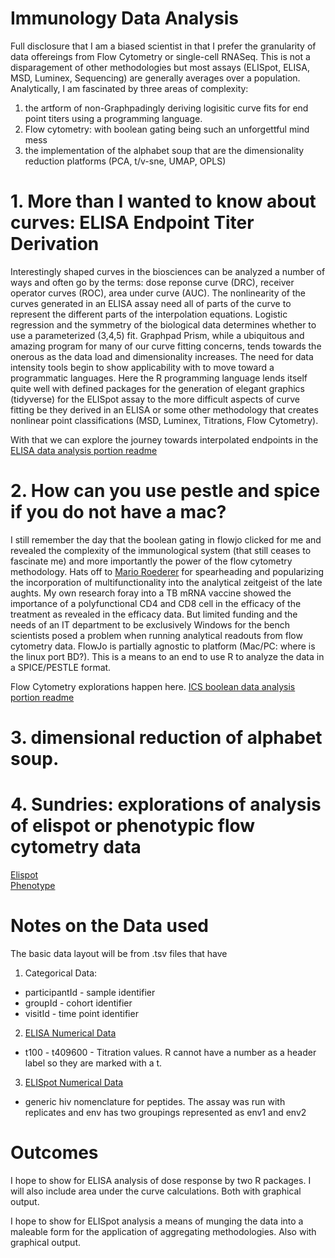 # Immunology Data Analysis

Full disclosure that I am a biased scientist in that I prefer the granularity of data offereings from Flow Cytometry or single-cell RNASeq. This is not a disparagement of other methodologies but most assays (ELISpot, ELISA, MSD, Luminex, Sequencing) are generally averages over a population. Analytically, I am fascinated by three areas of complexity: <br>
1. the artform of non-Graphpadingly deriving logisitic curve fits for end point titers using a programming language.<br>
2. Flow cytometry: with boolean gating being such an unforgettful mind mess
3. the implementation of the alphabet soup that are the dimensionality reduction platforms (PCA, t/v-sne, UMAP, OPLS)  


# 1. More than I wanted to know about curves: ELISA Endpoint Titer Derivation

Interestingly shaped curves in the biosciences can be analyzed a number of ways and often go by the terms: dose reponse curve (DRC), receiver operator curves (ROC), area under curve (AUC). The nonlinearity of the curves generated in an ELISA assay need all of parts of the curve to represent the different parts of the interpolation equations. Logistic regression and the symmetry of the biological data determines whether to use a parameterized (3,4,5) fit.  Graphpad Prism, while a ubiquitous and amazing program for many of our curve fitting concerns, tends towards the onerous as the data load and dimensionality increases. The need for data intensity tools begin to show applicability with to move toward a programmatic languages. Here the R programming language lends itself quite well with defined packages for the generation of elegant graphics (tidyverse) for the ELISpot assay to the more difficult aspects of curve fitting be they derived in an ELISA or some other methodology that creates nonlinear point classifications (MSD, Luminex, Titrations, Flow Cytometry).

With that we can explore the journey towards interpolated endpoints in the [ELISA data analysis portion readme](https://github.com/aaronjwilson/immuno_data_analysis/blob/master/ELISA_DRC.md)

# 2. How can you use pestle and spice if you do not have a mac?

I still remember the day that the boolean gating in flowjo clicked for me and revealed the complexity of the immunological system (that still ceases to fascinate me) and more importantly the power of the flow cytometry methodology. Hats off to [Mario Roederer](https://www.drmr.com/) for spearheading and popularizing the incorporation of multifunctionality into the analytical zeitgeist of the late aughts. My own research foray into a TB mRNA vaccine showed the importance of a polyfunctional CD4 and CD8 cell in the efficacy of the treatment as revealed in the efficacy data. But limited funding and the needs of an IT department to be exclusively Windows for the bench scientists posed a problem when running analytical readouts from flow cytometry data.  FlowJo is partially agnostic to platform (Mac/PC: where is the linux port BD?). This is a means to an end to use R to analyze the data in a SPICE/PESTLE format. 

Flow Cytometry explorations happen here. [ICS boolean data analysis portion readme](https://github.com/aaronjwilson/immuno_data_analysis/blob/master/ICS_TB.md)

# 3. dimensional reduction of alphabet soup.

# 4. Sundries: explorations of analysis of elispot or phenotypic flow cytometry data <br>

[Elispot](https://github.com/aaronjwilson/immuno_data_analysis/blob/master/elispot.md) <br>
[Phenotype](https://github.com/aaronjwilson/immuno_data_analysis/blob/master/Trucount.R) <br>



# Notes on the Data used

The basic data layout will be from .tsv files that have 

1. Categorical Data:
  * participantId - sample identifier
  * groupId - cohort identifier
  * visitId - time point identifier
2. [ELISA Numerical Data](https://github.com/aaronjwilson/immuno_data_analysis/blob/master/data/elisa.tsv)
  * t100 - t409600 - Titration values. R cannot have a number as a header label so they are marked with a t.
3. [ELISpot Numerical Data](https://github.com/aaronjwilson/immuno_data_analysis/blob/master/data/elispot.tsv)
  * generic hiv nomenclature for peptides.  The assay was run with replicates and env has two groupings represented as env1 and env2
 
# Outcomes 

I hope to show for ELISA analysis of dose response by two R packages.  I will also include area under the curve calculations. Both with graphical output.

I hope to show for ELISpot analysis a means of munging the data into a maleable form for the application of aggregating methodologies.  Also with graphical output.  

